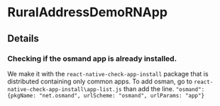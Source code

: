 # RuralAddressDemoRNApp

## Details

### Checking if the osmand app is already installed.

We make it with the `react-native-check-app-install` package that is distributed containing only common apps.
To add osman, go to `react-native-check-app-install\app-list.js` than add the line.
`"osmand": {pkgName: "net.osmand", urlScheme: "osmand", urlParams: "app"}`
